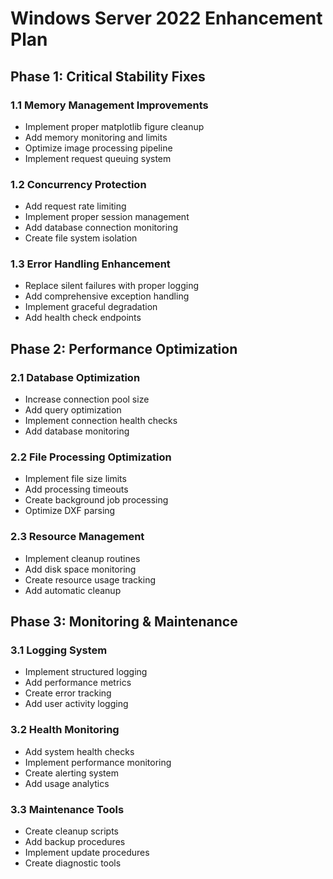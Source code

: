 # Windows Server 2022 Enhancement Plan

## Phase 1: Critical Stability Fixes

### 1.1 Memory Management Improvements
- Implement proper matplotlib figure cleanup
- Add memory monitoring and limits
- Optimize image processing pipeline
- Implement request queuing system

### 1.2 Concurrency Protection
- Add request rate limiting
- Implement proper session management
- Add database connection monitoring
- Create file system isolation

### 1.3 Error Handling Enhancement
- Replace silent failures with proper logging
- Add comprehensive exception handling
- Implement graceful degradation
- Add health check endpoints

## Phase 2: Performance Optimization

### 2.1 Database Optimization
- Increase connection pool size
- Add query optimization
- Implement connection health checks
- Add database monitoring

### 2.2 File Processing Optimization
- Implement file size limits
- Add processing timeouts
- Create background job processing
- Optimize DXF parsing

### 2.3 Resource Management
- Implement cleanup routines
- Add disk space monitoring
- Create resource usage tracking
- Add automatic cleanup

## Phase 3: Monitoring & Maintenance

### 3.1 Logging System
- Implement structured logging
- Add performance metrics
- Create error tracking
- Add user activity logging

### 3.2 Health Monitoring
- Add system health checks
- Implement performance monitoring
- Create alerting system
- Add usage analytics

### 3.3 Maintenance Tools
- Create cleanup scripts
- Add backup procedures
- Implement update procedures
- Create diagnostic tools
